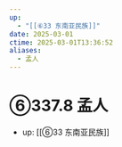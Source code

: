 ```yaml
---
up:
  - "[[⑥33 东南亚民族]]"
date: 2025-03-01
ctime: 2025-03-01T13:36:52
aliases:
  - 孟人
---
```


# ⑥337.8 孟人

- up: [[⑥33 东南亚民族]]
